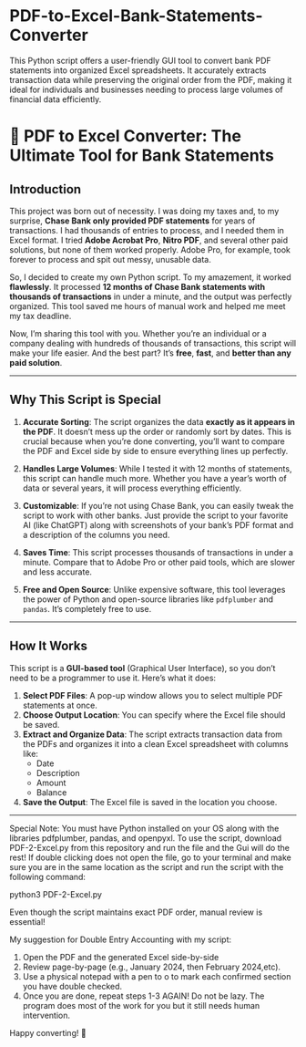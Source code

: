 # PDF-to-Excel-Bank-Statements-Converter
This Python script offers a user-friendly GUI tool to convert bank PDF statements into organized Excel spreadsheets. It accurately extracts transaction data while preserving the original order from the PDF, making it ideal for individuals and businesses needing to process large volumes of financial data efficiently. 

# 🧪 PDF to Excel Converter: The Ultimate Tool for Bank Statements

## Introduction

This project was born out of necessity. I was doing my taxes and, to my surprise, **Chase Bank only provided PDF statements** for years of transactions. I had thousands of entries to process, and I needed them in Excel format. I tried **Adobe Acrobat Pro**, **Nitro PDF**, and several other paid solutions, but none of them worked properly. Adobe Pro, for example, took forever to process and spit out messy, unusable data. 

So, I decided to create my own Python script. To my amazement, it worked **flawlessly**. It processed **12 months of Chase Bank statements with thousands of transactions** in under a minute, and the output was perfectly organized. This tool saved me hours of manual work and helped me meet my tax deadline. 

Now, I’m sharing this tool with you. Whether you’re an individual or a company dealing with hundreds of thousands of transactions, this script will make your life easier. And the best part? It’s **free**, **fast**, and **better than any paid solution**.

---

## Why This Script is Special

1. **Accurate Sorting**: The script organizes the data **exactly as it appears in the PDF**. It doesn’t mess up the order or randomly sort by dates. This is crucial because when you’re done converting, you’ll want to compare the PDF and Excel side by side to ensure everything lines up perfectly.

2. **Handles Large Volumes**: While I tested it with 12 months of statements, this script can handle much more. Whether you have a year’s worth of data or several years, it will process everything efficiently.

3. **Customizable**: If you’re not using Chase Bank, you can easily tweak the script to work with other banks. Just provide the script to your favorite AI (like ChatGPT) along with screenshots of your bank’s PDF format and a description of the columns you need.

4. **Saves Time**: This script processes thousands of transactions in under a minute. Compare that to Adobe Pro or other paid tools, which are slower and less accurate.

5. **Free and Open Source**: Unlike expensive software, this tool leverages the power of Python and open-source libraries like `pdfplumber` and `pandas`. It’s completely free to use.

---

## How It Works

This script is a **GUI-based tool** (Graphical User Interface), so you don’t need to be a programmer to use it. Here’s what it does:

1. **Select PDF Files**: A pop-up window allows you to select multiple PDF statements at once.
2. **Choose Output Location**: You can specify where the Excel file should be saved.
3. **Extract and Organize Data**: The script extracts transaction data from the PDFs and organizes it into a clean Excel spreadsheet with columns like:
   - Date
   - Description
   - Amount
   - Balance
4. **Save the Output**: The Excel file is saved in the location you choose.

---

Special Note: You must have Python installed on your OS along with the libraries pdfplumber, pandas, and openpyxl. To use the script, download PDF-2-Excel.py from this repository and run the file and the Gui will do the rest! If double clicking does not open the file, go to your terminal and make sure you are in the same location as the script and run the script with the following command:

python3 PDF-2-Excel.py

Even though the script maintains exact PDF order, manual review is essential! 

My suggestion for Double Entry Accounting with my script: 

1. Open the PDF and the generated Excel side-by-side
2. Review page-by-page (e.g., January 2024, then February 2024,etc). 
3. Use a physical notepad with a pen to o to mark each confirmed section you have double checked.
4. Once you are done, repeat steps 1-3 AGAIN! Do not be lazy. The program does most of the work for you but it still needs human intervention. 

Happy converting! 🚀
